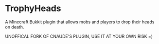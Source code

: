 TrophyHeads
======
A Minecraft Bukkit plugin that allows mobs and players to drop their heads on death.

UNOFFICAL FORK OF CNAUDE'S PLUGIN, USE IT AT YOUR OWN RISK =)
